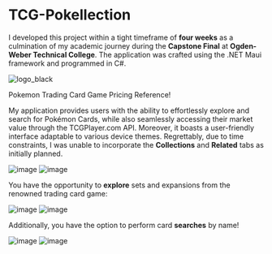 # TCG-Pokellection

I developed this project within a tight timeframe of **four weeks** as a culmination of my academic journey during the **Capstone Final** at **Ogden-Weber Technical College**. The application was crafted using the .NET Maui framework and programmed in C#.

![logo_black](https://github.com/NumbThumbStudios/TCG-Pokellection/assets/54809923/9a97f6b7-5367-4965-993f-3eeb91e9ca69)

Pokemon Trading Card Game Pricing Reference!









My application provides users with the ability to effortlessly explore and search for Pokémon Cards, while also seamlessly accessing their market value through the TCGPlayer.com API. Moreover, it boasts a user-friendly interface adaptable to various device themes. Regrettably, due to time constraints, I was unable to incorporate the **Collections** and **Related** tabs as initially planned.

![image](https://github.com/NumbThumbStudios/TCG-Pokellection/assets/54809923/71397357-39e0-4f7b-9706-a4a38fee9dc0)
![image](https://github.com/NumbThumbStudios/TCG-Pokellection/assets/54809923/c37d07c7-6917-4d8b-9f77-6f3c6487f275)





You have the opportunity to **explore** sets and expansions from the renowned trading card game:

![image](https://github.com/NumbThumbStudios/TCG-Pokellection/assets/54809923/eddca6a3-a082-40f1-bfee-900556c3112b)
![image](https://github.com/NumbThumbStudios/TCG-Pokellection/assets/54809923/420f84ea-555c-4f4b-a39b-b35392cc9c17)




Additionally, you have the option to perform card **searches** by name!

![image](https://github.com/NumbThumbStudios/TCG-Pokellection/assets/54809923/c1d32ea5-1f56-441a-ab4a-9f9114da6e00)
![image](https://github.com/NumbThumbStudios/TCG-Pokellection/assets/54809923/326cd1fd-a0a2-4f6b-90ec-979be599f869)


